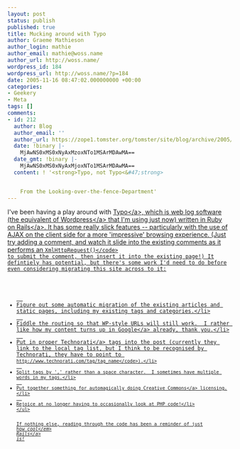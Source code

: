 ```yaml
---
layout: post
status: publish
published: true
title: Mucking around with Typo
author: Graeme Mathieson
author_login: mathie
author_email: mathie@woss.name
author_url: http://woss.name/
wordpress_id: 184
wordpress_url: http://woss.name/?p=184
date: 2005-11-16 08:47:02.000000000 +00:00
categories:
- Geekery
- Meta
tags: []
comments:
- id: 212
  author: Blog
  author_email: ''
  author_url: https://zope1.tomster.org/tomster/site/blog/archive/2005/11/17/typo-not-typo
  date: !binary |-
    MjAwNS0xMS0xNyAxMzoxNTo1MSArMDAwMA==
  date_gmt: !binary |-
    MjAwNS0xMS0xNyAxMjoxNTo1MSArMDAwMA==
  content: ! '<strong>Typo, not Typo<&#47;strong>


    From the Looking-over-the-fence-Department'
---
```

I've been having a play around with <a href="http:&#47;&#47;typo.leetsoft.com&#47;">Typo<&#47;a>, which is web log software (the equivalent of <a href="http:&#47;&#47;wordpress.org&#47;">Wordpress<&#47;a> that I'm using just now) written in <a href="http:&#47;&#47;www.rubyonrails.com&#47;">Ruby on Rails<&#47;a>.  It has some really slick features -- particularly with the use of AJAX on the client side for a more 'impressive' browsing experience.  (Just try adding a comment, and watch it slide into the existing comments as it performs an <code>XmlHttpRequest()<&#47;code> to submit the comment, then insert it into the existing page!)  It defintiely has potential, but there's some work I'd need to do before even considering migrating this site across to it:

<ul>
  <li>Figure out some automatic migration of the existing articles and static pages, including my existing tags and categories.<&#47;li>
  <li>Fiddle the routing so that WP-style URLs will still work.  I rather like how my content turns up in <a href="http:&#47;&#47;www.google.com&#47;" title="The collective mind">Google<&#47;a> already, thank you.<&#47;li>
  <li>Put in proper <a href="http:&#47;&#47;www.technorati.com&#47;">Technorati<&#47;a> tags into the post (currently they link to the local tag list, but I think to be recognised by Technorati, they have to point to <code>http:&#47;&#47;www.technorati.com&#47;tag&#47;tag_name<&#47;code>).<&#47;li>
  <li>Split tags by ',' rather than a space character.  I sometimes have multiple words in my tags.<&#47;li>
  <li>Put together something for automagically doing <a href="http:&#47;&#47;www.creativecommons.org&#47;">Creative Commons<&#47;a> licensing.<&#47;li>
  <li>Rejoice at no longer having to occasionally look at PHP code!<&#47;li>
<&#47;ul>

If nothing else, reading through the code has been a reminder of just how <em>cool<&#47;em> <a href="http:&#47;&#47;www.rubyonrails.com&#47;">Rails<&#47;a> is!
